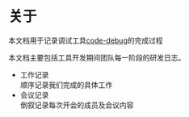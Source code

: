 # 关于

本文档用于记录调试工具[code-debug](https://github.com/chenzhiy2001/code-debug)的完成过程

本文档主要包括工具开发期间团队每一阶段的研发日志。
+ 工作记录    
顺序记录我们完成的具体工作
+ 会议记录    
倒叙记录每次开会的成员及会议内容
